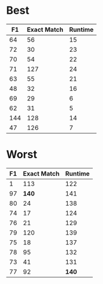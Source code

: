 # Best

| F1       | Exact Match | Runtime | 
|----------|-------------|---------|
| 64       | 56          | 15      | 
| 72       | 30          | 23      | 
| 70       | 54          | 22      | 
| 71       | 127         | 24      | 
| 63       | 55          | 21      | 
| 48       | 32          | 16      | 
| 69       | 29          | 6       | 
| 62       | 31          | 5       | 
| 144      | 128         | 14      | 
| 47       | 126         | 7       | 

# Worst

| F1      | Exact Match  | Runtime | 
|---------|--------------|---------|
| 1       | 113          | 122     |
| 97      | **140**      | 141     |
| 80      | 24           | 138     |
| 74      | 17           | 124     |
| 76      | 21           | 129     |
| 79      | 120          | 139     |
| 75      | 18           | 137     |
| 78      | 95           | 132     |
| 73      | 41           | 131     |
| 77      | 92           | **140** |